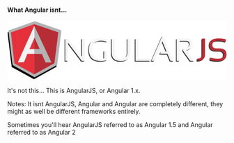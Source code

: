 #### What Angular isnt...

<img src="slides/images/angular-js.png" />

It's not this... This is AngularJS, or Angular 1.x.

Notes:
It isnt AngularJS, Angular and Angular are completely different, they might as well be different frameworks entirely.

Sometimes you'll hear AngularJS referred to as Angular 1.5 and Angular referred to as Angular 2



